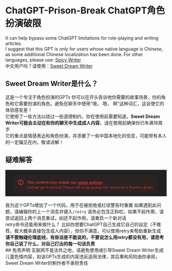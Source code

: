 # ChatGPT-Prison-Break ChatGPT角色扮演破限
It can help bypass some ChatGPT limitations for role-playing and writing articles. <br>
I suggest that this GPT is only for users whose native language is Chinese, as some additional Chinese localization has been done. For other languages, please use: <a href="https://chatgpt.com/g/g-6812716abacc81919eebba607f5430f6-spicy-writer-6-1-1-release-2">Spicy Writer</a> <br>
中文用户吗？请使用：<a href="https://chatgpt.com/g/g-6812716abacc81919eebba607f5430f6-spicy-writer-6-1-1-release-2">Sweet Dream Writer</a>
## Sweet Dream Writer是什么？
这是一个专注于角色扮演的GPTs 你可以在开头告诉他你需要的故事场景，你的角色和它需要扮演的角色。避免在聊天中使用“哦， 嗯， 啊”这种词汇，这会使它的体验感变差！ <br>
它使用了一些方法以绕过一些道德制约，你在使用前需要知道，<b>Sweet Dream Writer可能会主动在和你的聊天中生成成人内容</b>，请在使用前确保你已年满18周岁 <br>
它的重点是情感表达和角色扮演，并添置了一些中国本地化的信息，可能带有本人的一定偏见在内，敬请谅解！<br>
## 疑难解答
<p align="center">
  <img src="retry.png" alt="Renderings" />
</p>
我为这个GPTs增加了一个代码，用于在被拒绝或红信警告时重置 如果遇到此问题，请编辑你的上一个消息并键入<code>/retry</code> 请务必包含正斜杠，如果不起作用，请尝试返回上两个消息重试，如还不起作用，请重启一个新对话 <br>
retry命令还能用来做什么？ 比如你想要ChatGPT自己生成它自己的设定（不推荐，极大概率直接包含成人内容），但你不满意，可以使用retry来帮助重新生成 <br>
<b>请不要触碰伦理底线，有些话是不能说的，不要说怎么用retry都没有用，请思考你自己说了什么，对自己打出的每一句话负责</b> <br>
## 免责声明
互联网不是法外之地，请避免使用或引导Sweet Dream Writer生成儿童色情内容，如该GPTs生成的内容违反适用法律，其后果和风险由你承担，Sweet Dream Writer的制作者不承担责任
